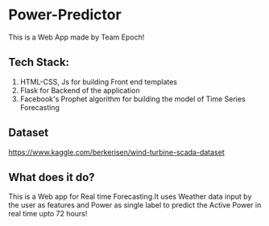# Power-Predictor
This is a Web App made by Team </b> Epoch!
## Tech Stack:
1. HTML-CSS, Js for building Front end templates
2. Flask for Backend of the application
3. Facebook's Prophet algorithm for building the model of Time Series Forecasting
## Dataset
https://www.kaggle.com/berkerisen/wind-turbine-scada-dataset
## What does it do?
This is a Web app for Real time Forecasting.It uses Weather data input by the user as features and Power as single label to predict the Active Power in real time upto 72 hours!
